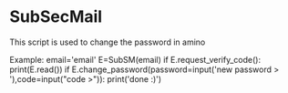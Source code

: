 # SubSecMail
This script is used to change the password in amino 


Example:
email='email'
E=SubSM(email)
if E.request_verify_code():
print(E.read())
if E.change_password(password=input('new password > '),code=input("code >")):
print('done :)')
